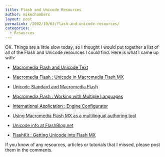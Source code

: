 ```yaml
---
title: Flash and Unicode Resources
author: mikechambers
layout: post
permalink: /2002/10/03/flash-and-unicode-resources/
categories:
  - Resources
---
```



OK. Things are a little slow today, so I thought I would put together a list of all of the Flash and Unicode resources I could find. Here is what I came up with:  
  
*   [Macromedia Flash and Unicode Text][1]
  
*   [Macromedia Flash : Unicode in Macromedia Flash MX][2]
  
*   [Unicode Standard and Macromedia Flash][3]
  
*   [Macromedia Flash : Working with Multiple Languages][4]
  
*   [International Application : Engine Configurator][5]
  
*   [Using Macromedia Flash MX as a multilingual authoring tool][6]
  
*   [Unicode info at FlashBlog.net][7]
  
*   [FlashKit : Getting Unicode into Flash MX][8]

  
If you know of any resources, articles or tutorials that I missed, please post them in the comments.

 [1]: http://www.macromedia.com/support/flash/ts/documents/unicode.htm
 [2]: http://www.macromedia.com/support/flash/languages/unicode_in_flmx/
 [3]: http://www.macromedia.com/support/flash/ts/documents/unicode_support_in_flash.htm
 [4]: http://www.macromedia.com/support/flash/languages.html
 [5]: http://www.macromedia.com/desdev/mx/flash/articles/engine_config_app.html
 [6]: http://www.macromedia.com/support/flash/languages/flashlocalization/
 [7]: http://radio.weblogs.com/0102755/stories/2002/03/21/flashMxBugsissues.html
 [8]: http://www.flashkit.com/tutorials/Actionscripting/Expert/Unicode_-Mike_Lyd-772/index.php